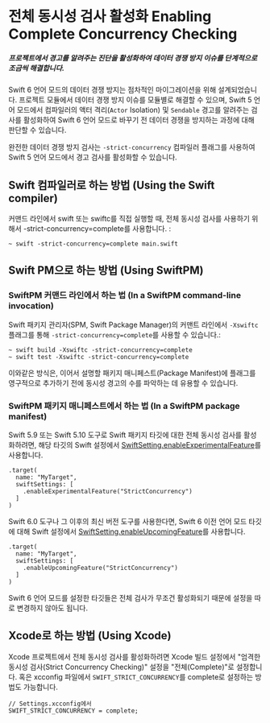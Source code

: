# 전체 동시성 검사 활성화 Enabling Complete Concurrency Checking
##### 프로젝트에서 경고를 알려주는 진단을 활성화하여 데이터 경쟁 방지 이슈를 단계적으로 조금씩 해결합니다.

Swift 6 언어 모드의 데이터 경쟁 방지는 점차적인 마이그레이션을 위해 설계되었습니다. 프로젝트 모듈에서 데이터 경쟁 방지 이슈를 모듈별로 해결할 수 있으며, Swift 5 언어 모드에서 컴파일러의 액터 격리(`Actor` Isolation) 및 `Sendable` 경고를 알려주는 검사를 활성화하여 Swift 6 언어 모드로 바꾸기 전 데이터 경쟁을 방지하는 과정에 대해 판단할 수 있습니다.

완전한 데이터 경쟁 방지 검사는 `-strict-concurrency` 컴파일러 플래그를 사용하여 Swift 5 언어 모드에서 경고 검사를 활성화할 수 있습니다.

## Swift 컴파일러로 하는 방법 (Using the Swift compiler)
커맨드 라인에서 swift 또는 swiftc를 직접 실행할 때, 전체 동시성 검사를 사용하기 위해서 -strict-concurrency=complete를 사용합니다. :
```
~ swift -strict-concurrency=complete main.swift
```

## Swift PM으로 하는 방법 (Using SwiftPM)
### SwiftPM 커맨드 라인에서 하는 법 (In a SwiftPM command-line invocation)
Swift 패키지 관리자(SPM, Swift Package Manager)의 커맨트 라인에서 `-Xswiftc` 플래그를 통해 `-strict-concurrency=complete`를 사용할 수 있습니다.:
```
~ swift build -Xswiftc -strict-concurrency=complete
~ swift test -Xswiftc -strict-concurrency=complete
```
이와같은 방식은, 이어서 설명할 패키지 매니페스트(Package Manifest)에 플래그를 영구적으로 추가하기 전에 동시성 경고의 수를 파악하는 데 유용할 수 있습니다.

### SwiftPM 패키지 매니페스트에서 하는 법 (In a SwiftPM package manifest)
Swift 5.9 또는 Swift 5.10 도구로 Swift 패키지 타깃에 대한 전체 동시성 검사를 활성화하려면, 해당 타깃의 Swift 설정에서 [SwiftSetting.enableExperimentalFeature](https://developer.apple.com/documentation/packagedescription/swiftsetting/enableexperimentalfeature(_:_:))를 사용합니다.
```
.target(
  name: "MyTarget",
  swiftSettings: [
    .enableExperimentalFeature("StrictConcurrency")
  ]
)
```
Swift 6.0 도구나 그 이후의 최신 버전 도구를 사용한다면, Swift 6 이전 언어 모드 타깃에 대해 Swift 설정에서 [SwiftSetting.enableUpcomingFeature](https://developer.apple.com/documentation/packagedescription/swiftsetting/enableupcomingfeature(_:_:))를 사용합니다.
```
.target(
  name: "MyTarget",
  swiftSettings: [
    .enableUpcomingFeature("StrictConcurrency")
  ]
)
```
Swift 6 언어 모드를 설정한 타깃들은 전체 검사가 무조건 활성화되기 때문에 설정을 따로 변경하지 않아도 됩니다.

## Xcode로 하는 방법 (Using Xcode)
Xcode 프로젝트에서 전체 동시성 검사를 활성화하려면 Xcode 빌드 설정에서 "엄격한 동시성 검사(Strict Concurrency Checking)" 설정을 "전체(Complete)"로 설정합니다. 혹은 xcconfig 파일에서 `SWIFT_STRICT_CONCURRENCY`를 complete로 설정하는 방법도 가능합니다.
```
// Settings.xcconfig에서
SWIFT_STRICT_CONCURRENCY = complete;
```
